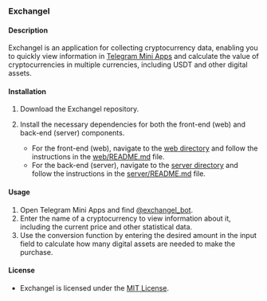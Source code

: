 ### Exchangel

#### Description
Exchangel is an application for collecting cryptocurrency data, enabling you to quickly view information in [Telegram Mini Apps](https://core.telegram.org/bots/webapps) and calculate the value of cryptocurrencies in multiple currencies, including USDT and other digital assets.

#### Installation
1. Download the Exchangel repository.
2. Install the necessary dependencies for both the front-end (web) and back-end (server) components.

   - For the front-end (web), navigate to the [web directory](./web/) and follow the instructions in the [web/README.md](./web/README.md) file.
   - For the back-end (server), navigate to the [server directory](./server/) and follow the instructions in the [server/README.md](./server/README.md) file.


#### Usage
1. Open Telegram Mini Apps and find [@exchangel_bot](https://t.me/exchangel_bot).
2. Enter the name of a cryptocurrency to view information about it, including the current price and other statistical data.
3. Use the conversion function by entering the desired amount in the input field to calculate how many digital assets are needed to make the purchase.

#### License
- Exchangel is licensed under the [MIT License](LICENSE).